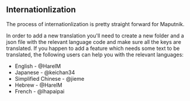 ## Internationlization

The process of internationlization is pretty straight forward for Maputnik.

In order to add a new translation you'll need to create a new folder and a json file with the relevant language code and make sure all the keys are translated.
If you happen to add a feature which needs some text to be translated, the following users can help you with the relevant languages:

- English - @HarelM
- Japanese - @keichan34
- Simplified Chinese - @jieme
- Hebrew - @HarelM
- French - @lhapaipai 
